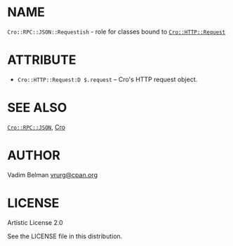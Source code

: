 NAME
====

`Cro::RPC::JSON::Requestish` - role for classes bound to [`Cro::HTTP::Request`](https://cro.services/docs/reference/cro-http-request)

ATTRIBUTE
=========

  * `Cro::HTTP::Request:D $.request` – Cro's HTTP request object.

SEE ALSO
========

[`Cro::RPC::JSON`](https://github.com/vrurg/raku-Cro-RPC-JSON/blob/v0.1.5/docs/md/Cro/RPC/JSON.md), [Cro](https://cro.services)

AUTHOR
======

Vadim Belman <vrurg@cpan.org>

LICENSE
=======

Artistic License 2.0

See the LICENSE file in this distribution.


